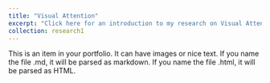 ```yaml
---
title: "Visual Attention"
excerpt: "Click here for an introduction to my research on Visual Attention<br/><img src='/images/attention.webp' alt="drawing" width="200">"
collection: research1
---
```


This is an item in your portfolio. It can have images or nice text. If you name the file .md, it will be parsed as markdown. If you name the file .html, it will be parsed as HTML. 
